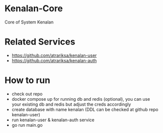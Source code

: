 # Kenalan-Core
Core of System Kenalan

# Related Services
- https://github.com/atrariksa/kenalan-user
- https://github.com/atrariksa/kenalan-auth

# How to run
- check out repo
- docker compose up for running db and redis (optional), you can use your existing db and redis but adjust the creds accordingly
- create database with name kenalan (DDL can be checked at github repo kenalan-user)
- run kenalan-user & kenalan-auth service
- go run main.go
